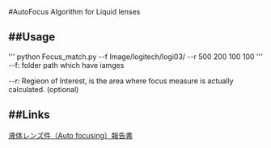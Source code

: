#AutoFocus Algorithm for Liquid lenses

##Usage
---
'''
python Focus_match.py --f Image/logitech/logi03/ --r 500 200 100 100
'''
--f: folder path which have iamges

--r: Regieon of Interest, is the area where focus measure is actually calculated. (optional)

##Links
---
[液体レンズ件（Auto focusing）報告書](https://www.notion.so/Auto-focusing-c843477a07fb4edbb5a90478d9318215)


